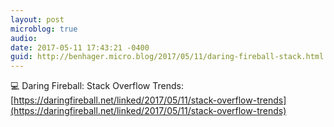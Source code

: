 ```yaml
---
layout: post
microblog: true
audio: 
date: 2017-05-11 17:43:21 -0400
guid: http://benhager.micro.blog/2017/05/11/daring-fireball-stack.html
---
```

💻 Daring Fireball: Stack Overflow Trends: [https://daringfireball.net/linked/2017/05/11/stack-overflow-trends](https://daringfireball.net/linked/2017/05/11/stack-overflow-trends)
